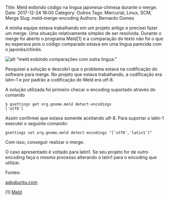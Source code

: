 Title: Meld exibindo código na lingua japonesa-chinesa durante o merge. 
Date: 2017-12-24 18:00
Category: Outros
Tags: Mercurial, Linux, SCM, Merge
Slug: meld-merge-encoding
Authors: Bernardo Gomes

A minha equipe estava trabalhando em um projeto antigo e precisei fazer um merge. Uma situação relativamente simples de ser resolvida. Durante o merge foi aberto o programa Meld[1] e a comparação do texto não foi o que eu esperava pois o código comparado estava em uma lingua parecida com o japonês/chinês.

![alt "meld exibindo comparações com outra lingua."]({filename}/images/merge-unicode.png)

Pesquisei a solução e descobri que o problema estava na codificação do software para merge. No projeto que estava trabalhando, a codificação era latin-1 e por padrão a codificação do Meld era utf-8.

A solução utilizada foi primeiro checar o encoding suportado através do comando
```
$ gsettings get org.gnome.meld detect-encodings
['utf8']
```

Assim confirmei que estava somente aceitando utf-8. Para suportar o latin-1 executei o seguinte comando:

```
gsettings set org.gnome.meld detect-encodings "['utf8','latin1']"
```

Com isso, conseguir realizar o merge.

O caso apresentado é voltado para latin1. Se seu projeto for de outro encoding faça o mesmo processo alterando o latin1 para o encoding que utilizar.

Fontes:

[askubuntu.com](https://askubuntu.com/questions/839755/meld-shows-output-in-unreadable-alphabet-japanese-chinese)

[1] [Meld](http://meldmerge.org/)

